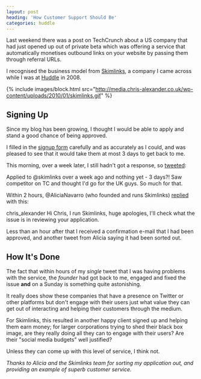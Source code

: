 ```yaml
---
layout: post
heading: 'How Customer Support Should Be'
categories: huddle
---
```


Last weekend there was a post on TechCrunch about a US company that had just opened up out of private beta which was offering a service that automatically monetises outbound links on your website by passing them through referral URLs.

I recognised the business model from [Skimlinks](http://www.skimlinks.com), a company I came across while I was at [Huddle](http://www.huddle.net) in 2008.

{% include images/block.html src="http://media.chris-alexander.co.uk/wp-content/uploads/2010/01/skimlinks.gif" %}

## Signing Up

Since my blog has been growing, I thought I would be able to apply and stand a good chance of being approved.

I filled in the [signup form](http://skimlinks.com/register) carefully and as accurately as I could, and was pleased to see that it would take them at most 3 days to get back to me.

This morning, over a week later, I still hadn't got a response, so [tweeted](http://twitter.com/chris_alexander/status/7861544815):

Applied to @skimlinks over a week ago and nothing yet - 3 days?! Saw competitor on TC and thought I'd go for the UK guys. So much for that.

Within 2 hours, @AliciaNavarro (who founded and runs Skimlinks) [replied](http://twitter.com/AliciaNavarro/status/7863780058) with this:

chris_alexander Hi Chris, I run Skimlinks, huge apologies, I'll check what the issue is in reviewing your application.

Less than an hour after that I received a confirmation e-mail that I had been approved, and another tweet from Alicia saying it had been sorted out.

## How It's Done

The fact that within hours of my *single* tweet that I was having problems with the service, the *founder* had got back to me, engaged and fixed the issue **and** on a Sunday is something quite astonishing.

It really does show these companies that have a presence on Twitter or other platforms but don't engage with their users just what value they can get out of interacting and helping their customers through the medium.

For Skimlinks, this resulted in another happy client signed up and helping them earn money; for larger corporations trying to shed their black box image, are they really doing all they can to engage with their users? Are their "social media budgets" well justified?

Unless they can come up with this level of service, I think not.

*Thanks to Alicia and the Skimlinks team for sorting my application out, and providing an example of superb customer service.*
